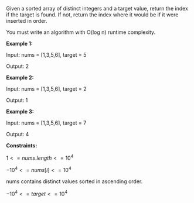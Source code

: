 Given a sorted array of distinct integers and a target value, return the index if the target is found. If not, return the index where it would be if it were inserted in order.

You must write an algorithm with O(log n) runtime complexity.

**Example 1:**

Input: nums = [1,3,5,6], target = 5

Output: 2

**Example 2:**

Input: nums = [1,3,5,6], target = 2

Output: 1

**Example 3:**

Input: nums = [1,3,5,6], target = 7

Output: 4
 

**Constraints:**

$1 <= nums.length <= 10^4$

$-10^4 <= nums[i] <= 10^4$

nums contains distinct values sorted in ascending order.

$-10^4 <= target <= 10^4$
